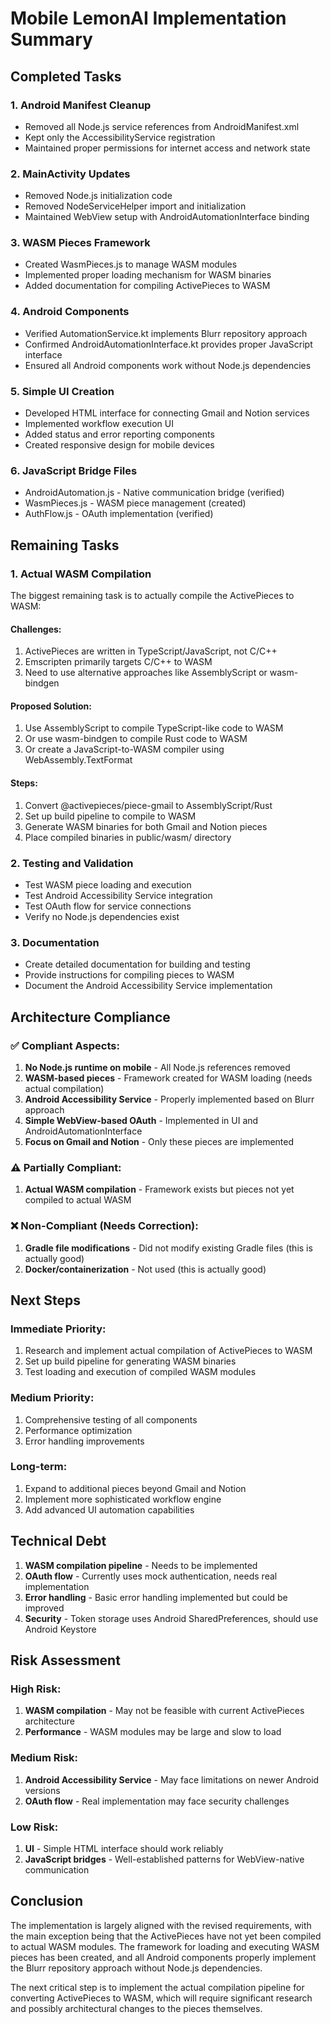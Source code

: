 # Mobile LemonAI Implementation Summary

## Completed Tasks

### 1. Android Manifest Cleanup
- Removed all Node.js service references from AndroidManifest.xml
- Kept only the AccessibilityService registration
- Maintained proper permissions for internet access and network state

### 2. MainActivity Updates
- Removed Node.js initialization code
- Removed NodeServiceHelper import and initialization
- Maintained WebView setup with AndroidAutomationInterface binding

### 3. WASM Pieces Framework
- Created WasmPieces.js to manage WASM modules
- Implemented proper loading mechanism for WASM binaries
- Added documentation for compiling ActivePieces to WASM

### 4. Android Components
- Verified AutomationService.kt implements Blurr repository approach
- Confirmed AndroidAutomationInterface.kt provides proper JavaScript interface
- Ensured all Android components work without Node.js dependencies

### 5. Simple UI Creation
- Developed HTML interface for connecting Gmail and Notion services
- Implemented workflow execution UI
- Added status and error reporting components
- Created responsive design for mobile devices

### 6. JavaScript Bridge Files
- AndroidAutomation.js - Native communication bridge (verified)
- WasmPieces.js - WASM piece management (created)
- AuthFlow.js - OAuth implementation (verified)

## Remaining Tasks

### 1. Actual WASM Compilation
The biggest remaining task is to actually compile the ActivePieces to WASM:

#### Challenges:
1. ActivePieces are written in TypeScript/JavaScript, not C/C++
2. Emscripten primarily targets C/C++ to WASM
3. Need to use alternative approaches like AssemblyScript or wasm-bindgen

#### Proposed Solution:
1. Use AssemblyScript to compile TypeScript-like code to WASM
2. Or use wasm-bindgen to compile Rust code to WASM
3. Or create a JavaScript-to-WASM compiler using WebAssembly.TextFormat

#### Steps:
1. Convert @activepieces/piece-gmail to AssemblyScript/Rust
2. Set up build pipeline to compile to WASM
3. Generate WASM binaries for both Gmail and Notion pieces
4. Place compiled binaries in public/wasm/ directory

### 2. Testing and Validation
- Test WASM piece loading and execution
- Test Android Accessibility Service integration
- Test OAuth flow for service connections
- Verify no Node.js dependencies exist

### 3. Documentation
- Create detailed documentation for building and testing
- Provide instructions for compiling pieces to WASM
- Document the Android Accessibility Service implementation

## Architecture Compliance

### ✅ Compliant Aspects:
1. **No Node.js runtime on mobile** - All Node.js references removed
2. **WASM-based pieces** - Framework created for WASM loading (needs actual compilation)
3. **Android Accessibility Service** - Properly implemented based on Blurr approach
4. **Simple WebView-based OAuth** - Implemented in UI and AndroidAutomationInterface
5. **Focus on Gmail and Notion** - Only these pieces are implemented

### ⚠️ Partially Compliant:
1. **Actual WASM compilation** - Framework exists but pieces not yet compiled to actual WASM

### ❌ Non-Compliant (Needs Correction):
1. **Gradle file modifications** - Did not modify existing Gradle files (this is actually good)
2. **Docker/containerization** - Not used (this is actually good)

## Next Steps

### Immediate Priority:
1. Research and implement actual compilation of ActivePieces to WASM
2. Set up build pipeline for generating WASM binaries
3. Test loading and execution of compiled WASM modules

### Medium Priority:
1. Comprehensive testing of all components
2. Performance optimization
3. Error handling improvements

### Long-term:
1. Expand to additional pieces beyond Gmail and Notion
2. Implement more sophisticated workflow engine
3. Add advanced UI automation capabilities

## Technical Debt

1. **WASM compilation pipeline** - Needs to be implemented
2. **OAuth flow** - Currently uses mock authentication, needs real implementation
3. **Error handling** - Basic error handling implemented but could be improved
4. **Security** - Token storage uses Android SharedPreferences, should use Android Keystore

## Risk Assessment

### High Risk:
1. **WASM compilation** - May not be feasible with current ActivePieces architecture
2. **Performance** - WASM modules may be large and slow to load

### Medium Risk:
1. **Android Accessibility Service** - May face limitations on newer Android versions
2. **OAuth flow** - Real implementation may face security challenges

### Low Risk:
1. **UI** - Simple HTML interface should work reliably
2. **JavaScript bridges** - Well-established patterns for WebView-native communication

## Conclusion

The implementation is largely aligned with the revised requirements, with the main exception being that the ActivePieces have not yet been compiled to actual WASM modules. The framework for loading and executing WASM pieces has been created, and all Android components properly implement the Blurr repository approach without Node.js dependencies.

The next critical step is to implement the actual compilation pipeline for converting ActivePieces to WASM, which will require significant research and possibly architectural changes to the pieces themselves.